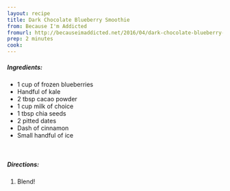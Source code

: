 ```yaml
---
layout: recipe
title: Dark Chocolate Blueberry Smoothie
from: Because I'm Addicted
fromurl: http://becauseimaddicted.net/2016/04/dark-chocolate-blueberry-smoothie.html
prep: 2 minutes
cook: 
---
```


##### Ingredients:

* 1 cup of frozen blueberries
* Handful of kale
* 2 tbsp cacao powder
* 1 cup milk of choice
* 1 tbsp chia seeds
* 2 pitted dates
* Dash of cinnamon
* Small handful of ice

<br>

##### Directions:

1. Blend!
